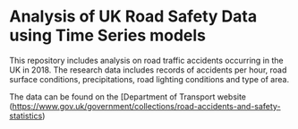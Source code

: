 # Analysis of UK Road Safety Data using Time Series models

This repository includes analysis on road traffic accidents occurring in the UK in 2018. The research data includes records of accidents per hour, road surface conditions, precipitations, road lighting conditions and type of area.


The data can be found on the [Department of Transport website (https://www.gov.uk/government/collections/road-accidents-and-safety-statistics)

